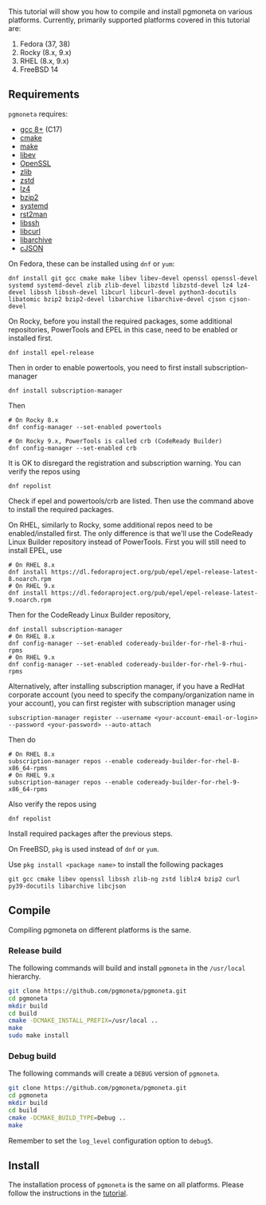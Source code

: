 This tutorial will show you how to compile and install pgmoneta on various platforms.
Currently, primarily supported platforms covered in this tutorial are:
1. Fedora (37, 38)
2. Rocky (8.x, 9.x)
3. RHEL (8.x, 9.x)
4. FreeBSD 14

## Requirements
`pgmoneta` requires:

* [gcc 8+](https://gcc.gnu.org) (C17)
* [cmake](https://cmake.org)
* [make](https://www.gnu.org/software/make/)
* [libev](http://software.schmorp.de/pkg/libev.html)
* [OpenSSL](http://www.openssl.org/)
* [zlib](https://zlib.net)
* [zstd](http://www.zstd.net)
* [lz4](https://lz4.github.io/lz4/)
* [bzip2](http://sourceware.org/bzip2/)
* [systemd](https://www.freedesktop.org/wiki/Software/systemd/)
* [rst2man](https://docutils.sourceforge.io/)
* [libssh](https://www.libssh.org/)
* [libcurl](https://curl.se/libcurl/)
* [libarchive](http://www.libarchive.org/)
* [cJSON](https://github.com/DaveGamble/cJSON)

On Fedora, these can be installed using `dnf` or `yum`:
```
dnf install git gcc cmake make libev libev-devel openssl openssl-devel systemd systemd-devel zlib zlib-devel libzstd libzstd-devel lz4 lz4-devel libssh libssh-devel libcurl libcurl-devel python3-docutils libatomic bzip2 bzip2-devel libarchive libarchive-devel cjson cjson-devel
```
On Rocky, before you install the required packages, some additional repositories, PowerTools and EPEL in this case, need to be enabled or installed first.
```
dnf install epel-release
```
Then in order to enable powertools, you need to first install subscription-manager
```
dnf install subscription-manager
```
Then
```
# On Rocky 8.x
dnf config-manager --set-enabled powertools

# On Rocky 9.x, PowerTools is called crb (CodeReady Builder)
dnf config-manager --set-enabled crb
```
It is OK to disregard the registration and subscription warning.
You can verify the repos using 
```
dnf repolist
```
Check if epel and powertools/crb are listed. Then use the command above to install the required packages.

On RHEL, similarly to Rocky, some additional repos need to be enabled/installed first. The only difference is that we'll use
the CodeReady Linux Builder repository instead of PowerTools.
First you will still need to install EPEL, use
```
# On RHEL 8.x
dnf install https://dl.fedoraproject.org/pub/epel/epel-release-latest-8.noarch.rpm
# On RHEL 9.x
dnf install https://dl.fedoraproject.org/pub/epel/epel-release-latest-9.noarch.rpm
```
Then for the CodeReady Linux Builder repository, 
```
dnf install subscription-manager
# On RHEL 8.x
dnf config-manager --set-enabled codeready-builder-for-rhel-8-rhui-rpms
# On RHEL 9.x
dnf config-manager --set-enabled codeready-builder-for-rhel-9-rhui-rpms
```
Alternatively, after installing subscription manager, if you have a RedHat corporate account
(you need to specify the company/organization name in your account), you can first register with subscription manager using
```
subscription-manager register --username <your-account-email-or-login> --password <your-password> --auto-attach
```
Then do
```
# On RHEL 8.x
subscription-manager repos --enable codeready-builder-for-rhel-8-x86_64-rpms
# On RHEL 9.x
subscription-manager repos --enable codeready-builder-for-rhel-9-x86_64-rpms
```
Also verify the repos using
```
dnf repolist
```
Install required packages after the previous steps.

On FreeBSD, `pkg` is used instead of `dnf` or `yum`. 

Use `pkg install <package name>` to install the following packages
```
git gcc cmake libev openssl libssh zlib-ng zstd liblz4 bzip2 curl py39-docutils libarchive libcjson
```

## Compile
Compiling pgmoneta on different platforms is the same.

### Release build

The following commands will build and install `pgmoneta` in the `/usr/local` hierarchy.

```sh
git clone https://github.com/pgmoneta/pgmoneta.git
cd pgmoneta
mkdir build
cd build
cmake -DCMAKE_INSTALL_PREFIX=/usr/local ..
make
sudo make install
```

### Debug build

The following commands will create a `DEBUG` version of `pgmoneta`.

```sh
git clone https://github.com/pgmoneta/pgmoneta.git
cd pgmoneta
mkdir build
cd build
cmake -DCMAKE_BUILD_TYPE=Debug ..
make
```

Remember to set the `log_level` configuration option to `debug5`.

## Install
The installation process of `pgmoneta` is the same on all platforms. Please follow the
instructions in the [tutorial](https://github.com/pgmoneta/pgmoneta/blob/main/doc/tutorial/01_install.md).